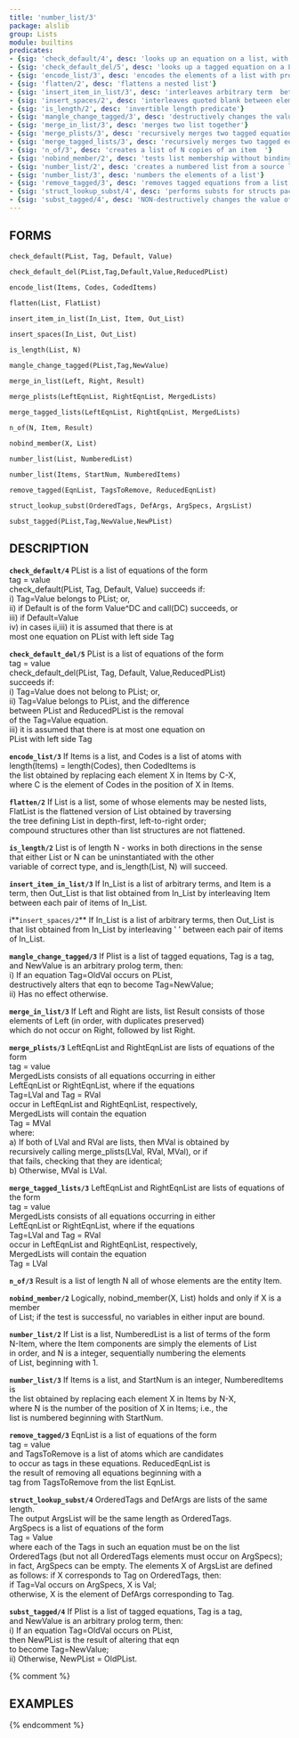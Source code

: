```yaml
---
title: 'number_list/3'
package: alslib
group: Lists
module: builtins
predicates:
- {sig: 'check_default/4', desc: 'looks up an equation on a list, with a default'}
- {sig: 'check_default_del/5', desc: 'looks up a tagged equation on a List, and deletes it'}
- {sig: 'encode_list/3', desc: 'encodes the elements of a list with provided codes'}
- {sig: 'flatten/2', desc: 'flattens a nested list'}
- {sig: 'insert_item_in_list/3', desc: 'interleaves arbitrary term  between elements of a list'}
- {sig: 'insert_spaces/2', desc: 'interleaves quoted blank between elements of a list'}
- {sig: 'is_length/2', desc: 'invertible length predicate'}
- {sig: 'mangle_change_tagged/3', desc: 'destructively changes the value of a tagged eqn'}
- {sig: 'merge_in_list/3', desc: 'merges two list together'}
- {sig: 'merge_plists/3', desc: 'recursively merges two tagged equation lists'}
- {sig: 'merge_tagged_lists/3', desc: 'recursively merges two tagged equation lists'}
- {sig: 'n_of/3', desc: 'creates a list of N copies of an item	'}
- {sig: 'nobind_member/2', desc: 'tests list membership without binding any variables'}
- {sig: 'number_list/2', desc: 'creates a numbered list from a source list'}
- {sig: 'number_list/3', desc: 'numbers the elements of a list'}
- {sig: 'remove_tagged/3', desc: 'removes tagged equations from a list'}
- {sig: 'struct_lookup_subst/4', desc: 'performs substs for structs package constructors'}
- {sig: 'subst_tagged/4', desc: 'NON-destructively changes the value of a tagged eqn'}
---
```

## FORMS

`check_default(PList, Tag, Default, Value)`

`check_default_del(PList,Tag,Default,Value,ReducedPList)`

`encode_list(Items, Codes, CodedItems)`

`flatten(List, FlatList)`

`insert_item_in_list(In_List, Item, Out_List)`

`insert_spaces(In_List, Out_List)`

`is_length(List, N)`

`mangle_change_tagged(PList,Tag,NewValue)`

`merge_in_list(Left, Right, Result)`

`merge_plists(LeftEqnList, RightEqnList, MergedLists)`

`merge_tagged_lists(LeftEqnList, RightEqnList, MergedLists)`

`n_of(N, Item, Result)`

`nobind_member(X, List)`

`number_list(List, NumberedList)`

`number_list(Items, StartNum, NumberedItems)`

`remove_tagged(EqnList, TagsToRemove, ReducedEqnList)`

`struct_lookup_subst(OrderedTags, DefArgs, ArgSpecs, ArgsList)`

`subst_tagged(PList,Tag,NewValue,NewPList)`

## DESCRIPTION

**`check_default/4`** PList is a list of equations of the form  
    tag = value  
    check_default(PList, Tag, Default, Value) succeeds if:  
    i)	 Tag=Value belongs to PList; or,  
    ii)	 if Default is of the form Value^DC and call(DC) succeeds, or  
    iii) if Default=Value  
    iv)  in cases ii,iii) it is assumed that there is at  
    most one equation on PList with left side Tag  

**`check_default_del/5`** PList is a list of equations of the form  
    tag = value  
    check_default_del(PList, Tag, Default, Value,ReducedPList)  
    succeeds if:  
    i)	 Tag=Value does not belong to PList; or,  
    ii)	 Tag=Value belongs to PList, and the difference  
    between PList and ReducedPList is the removal  
    of the Tag=Value equation.  
    iii) it is assumed that there is at most one equation on  
    PList with left side Tag  

**`encode_list/3`** If Items is a list, and Codes is a list of atoms with  
    length(Items) = length(Codes), then CodedItems is  
    the list obtained by replacing each element X in Items by C-X,  
    where C is the element of Codes in the position of X in Items.  

**`flatten/2`** If List is a list, some of whose elements may be nested lists,  
    FlatList is the flattened version of List obtained by traversing  
    the tree defining List in depth-first, left-to-right order;  
    compound structures other than list structures are not flattened.  

**`is_length/2`** List is of length N - works in both directions in the sense  
    that either List or N can be uninstantiated with the other  
    variable of correct type, and is_length(List, N) will succeed.  

**`insert_item_in_list/3`** If In_List is a list of arbitrary terms, and Item is a term,
    then Out_List is that list obtained from In_List by interleaving
    Item between each pair of items of In_List.

i**`insert_spaces/2`** If In_List is a list of arbitrary terms, then Out_List is that
    list obtained from In_List by interleaving ' '  between each
    pair of items of In_List.

**`mangle_change_tagged/3`** If Plist is a list of tagged equations, Tag is a tag,  
    and NewValue is an arbitrary prolog term, then:  
    i)	If an equation Tag=OldVal occurs on PList,  
    destructively alters that eqn to become Tag=NewValue;  
    ii)	Has no effect otherwise.  

**`merge_in_list/3`** If Left and Right are lists, list Result consists of those  
    elements of Left (in order, with duplicates preserved)  
    which do not occur on Right, followed by list Right.  

**`merge_plists/3`** LeftEqnList and RightEqnList are lists of equations of the form  
    tag = value  
    MergedLists consists of all equations occurring in either  
    LeftEqnList or RightEqnList, where if the equations  
    Tag=LVal    and Tag = RVal  
    occur in LeftEqnList and RightEqnList, respectively,  
    MergedLists will contain the equation  
    Tag = MVal  
    where:  
    a)	If both of LVal and RVal are lists, then MVal is obtained by  
    recursively calling merge_plists(LVal, RVal, MVal), or if  
    that fails, checking that they are identical;  
    b)	Otherwise, MVal is LVal.  

**`merge_tagged_lists/3`** LeftEqnList and RightEqnList are lists of equations of the form  
    tag = value  
    MergedLists consists of all equations occurring in either  
    LeftEqnList or RightEqnList, where if the equations  
    Tag=LVal    and Tag = RVal  
    occur in LeftEqnList and RightEqnList, respectively,  
    MergedLists will contain the equation  
    Tag = LVal  

**`n_of/3`** Result is a list of length N all of whose elements are the entity Item.  

**`nobind_member/2`** Logically, nobind_member(X, List) holds and only if X is a member  
    of List; if the test is successful, no variables in either input are bound.  

**`number_list/2`** If List is a list, NumberedList is a list of terms of the form  
    N-Item, where the Item components are simply the elements of List  
    in order, and N is a integer, sequentially numbering the elements  
    of List, beginning with 1.  

**`number_list/3`** If Items is a list, and StartNum is an integer, NumberedItems is  
    the list obtained by replacing each element X in Items by N-X,  
    where N is the number of the position of X in Items; i.e., the  
    list is numbered beginning with StartNum.  

**`remove_tagged/3`** EqnList is a list of equations of the form  
    tag = value  
    and TagsToRemove is a list of atoms which are candidates  
    to occur as tags in these equations.  ReducedEqnList is  
    the result of removing all equations beginning with a  
    tag from TagsToRemove from the list EqnList.  

**`struct_lookup_subst/4`** OrderedTags and DefArgs are lists of the same length.  
    The output ArgsList will be the same length as OrderedTags.  
    ArgSpecs is a list of equations of the form  
    Tag = Value  
    where each of the Tags in such an equation must be on the list  
    OrderedTags (but not all OrderedTags elements must occur on ArgSpecs);  
    in fact, ArgSpecs can be empty.  The elements X of ArgsList are defined  
    as follows:  if X corresponds to Tag on OrderedTags, then:  
    if Tag=Val occurs on ArgSpecs, X is Val;  
    otherwise, X is the element of DefArgs corresponding to Tag.  

**`subst_tagged/4`** If Plist is a list of tagged equations, Tag is a tag,  
    and NewValue is an arbitrary prolog term, then:  
    i)	If an equation Tag=OldVal occurs on PList,  
    then NewPList is the result of altering that eqn  
    to become Tag=NewValue;  
    ii)	Otherwise, NewPList = OldPList.  

{% comment %}
## EXAMPLES
{% endcomment %}

